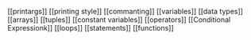 



[[printargs]]
[[printing style]]
[[commanting]]
[[variables]]
[[data types]]
[[arrays]]
[[tuples]]
[[constant variables]]
[[operators]]
[[Conditional Expressionk]]
[[loops]]
[[statements]]
[[functions]]



